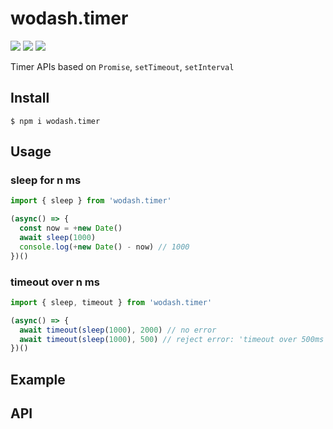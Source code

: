# wodash.timer

<img src="https://img.shields.io/npm/v/wodash.timer"> <img src="https://img.shields.io/npm/dw/wodash.timer" > <img src="https://img.shields.io/bundlephobia/minzip/wodash.timer?label=minzip">

Timer APIs based on `Promise`, `setTimeout`, `setInterval`

## Install

```shell
$ npm i wodash.timer
```

## Usage

### sleep for n ms

```typescript
import { sleep } from 'wodash.timer'

(async() => {
  const now = +new Date()
  await sleep(1000)
  console.log(+new Date() - now) // 1000
})()
```

### timeout over n ms
```typescript
import { sleep, timeout } from 'wodash.timer'

(async() => {
  await timeout(sleep(1000), 2000) // no error
  await timeout(sleep(1000), 500) // reject error: 'timeout over 500ms'
})()
```

## Example

## API

